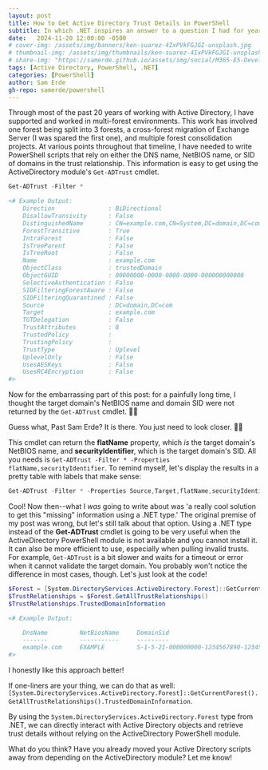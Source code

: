 ```yaml
---
layout: post
title: How to Get Active Directory Trust Details in PowerShell
subtitle: In which .NET inspires an answer to a question I had for years.
date:   2024-11-20 12:00:00 -0500
# cover-img: /assets/img/banners/ken-suarez-4IxPVkFGJGI-unsplash.jpg
# thumbnail-img: /assets/img/thumbnails/ken-suarez-4IxPVkFGJGI-unsplash.jpg
# share-img: "https://samerde.github.io/assets/img/social/M365-E5-Developer-SKU.png"
tags: [Active Directory, PowerShell, .NET]
categories: [PowerShell]
author: Sam Erde
gh-repo: samerde/powershell
---
```


Through most of the past 20 years of working with Active Directory, I have supported and worked in multi-forest environments. This work has involved one forest being split into 3 forests, a cross-forest migration of Exchange Server (I was spared the first one), and multiple forest consolidation projects. At various points throughout that timeline, I have needed to write PowerShell scripts that rely on either the DNS name, NetBIOS name, or SID of domains in the trust relationship. This information is easy to get using the ActiveDirectory module's `Get-ADTrust` cmdlet.

```powershell
Get-ADTrust -Filter *

<# Example Output:
    Direction               : BiDirectional
    DisallowTransivity      : False
    DistinguishedName       : CN=example.com,CN=System,DC=domain,DC=com
    ForestTransitive        : True
    IntraForest             : False
    IsTreeParent            : False
    IsTreeRoot              : False
    Name                    : example.com
    ObjectClass             : trustedDomain
    ObjectGUID              : 00000000-0000-0000-0000-000000000000
    SelectiveAuthentication : False
    SIDFilteringForestAware : False
    SIDFilteringQuarantined : False
    Source                  : DC=domain,DC=com
    Target                  : example.com
    TGTDelegation           : False
    TrustAttributes         : 8
    TrustedPolicy           :
    TrustingPolicy          :
    TrustType               : Uplevel
    UplevelOnly             : False
    UsesAESKeys             : False
    UsesRC4Encryption       : False
#>
```

Now for the embarrassing part of this post: for a painfully long time, I thought the target domain's NetBIOS name and domain SID were not returned by the `Get-ADTrust` cmdlet. 🤦‍♂️

Guess what, Past Sam Erde? It is there. You just need to look closer. 🕵️‍♂️

This cmdlet can return the **flatName** property, which *is* the target domain's NetBIOS name, and **securityIdentifier**, which is the target domain's SID. All you needs is `Get-ADTrust -Filter * -Properties flatName,securityIdentifier`. To remind myself, let's display the results in a pretty table with labels that make sense:

```powershell
Get-ADTrust -Filter * -Properties Source,Target,flatName,securityIdentifier | Format-Table Source, Target, @{Name = "NetBIOSName"; Expression = {$_.flatName}}, @{Name = 'DomainSID'; Expression = {$_.securityIdentifier}} -AutoSize
```

Cool! Now then--what I *was* going to write about was 'a really cool solution to get this "missing" information using a .NET type.' The original premise of my post was wrong, but let's still talk about that option. Using a .NET type instead of the **Get-ADTrust** cmdlet is going to be very useful when the ActiveDirectory PowerShell module is not available and you cannot install it. It can also be more efficient to use, especially when pulling invalid trusts. For example, `Get-ADTrust` is a bit slower and waits for a timeout or error when it cannot validate the target domain. You probably won't notice the difference in most cases, though. Let's just look at the code!

```powershell
$Forest = [System.DirectoryServices.ActiveDirectory.Forest]::GetCurrentForest()
$TrustRelationships = $Forest.GetAllTrustRelationships()
$TrustRelationships.TrustedDomainInformation

<# Example Output:

    DnsName         NetBiosName     DomainSid                                Status
    -------         -----------     ---------                                ------
    example.com     EXAMPLE         S-1-5-21-000000000-1234567890-1234567890 Enabled
#>
```

I honestly like this approach better!

If one-liners are your thing, we can do that as well: `[System.DirectoryServices.ActiveDirectory.Forest]::GetCurrentForest().GetAllTrustRelationships().TrustedDomainInformation`.

By using the `System.DirectoryServices.ActiveDirectory.Forest` type from .NET, we can directly interact with Active Directory objects and retrieve trust details without relying on the ActiveDirectory PowerShell module.

What do you think? Have you already moved your Active Directory scripts away from depending on the ActiveDirectory module? Let me know!
